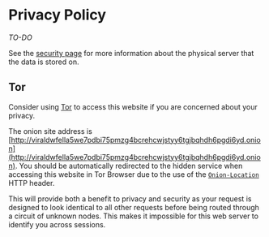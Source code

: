 # Privacy Policy

*TO-DO*

See the [security page](/security) for more information about the physical server that the data is stored on.

## Tor

Consider using [Tor](https://www.torproject.org/) to access this website if you are concerned about your privacy.

The onion site address is [http://viraldwfella5we7pdbi75pmzg4bcrehcwjstyy6tgjbqhdh6pgdi6yd.onion](http://viraldwfella5we7pdbi75pmzg4bcrehcwjstyy6tgjbqhdh6pgdi6yd.onion). You should be automatically redirected to the hidden service when accessing this website in Tor Browser due to the use of the [`Onion-Location`](https://community.torproject.org/onion-services/advanced/onion-location/) HTTP header.

This will provide both a benefit to privacy and security as your request is designed to look identical to all other requests before being routed through a circuit of unknown nodes. This makes it impossible for this web server to identify you across sessions.
